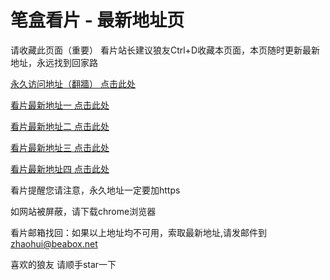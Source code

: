 # 笔盒看片 - 最新地址页

请收藏此页面（重要）
看片站长建议狼友Ctrl+D收藏本页面，本页随时更新最新地址，永远找到回家路

[永久访问地址（翻牆） 点击此处](https://beabox.net/)

[看片最新地址一 点击此处](https://2g7z2i6r5d9.shop)

[看片最新地址二 点击此处](https://2j2m7a4b2j8.shop)

[看片最新地址三 点击此处](https://2n3x2v9q0j8.shop)

[看片最新地址四 点击此处](https://2l0i5i7l0e3.shop)

看片提醒您请注意，永久地址一定要加https

如网站被屏蔽，请下载chrome浏览器

看片邮箱找回：如果以上地址均不可用，索取最新地址,请发邮件到 zhaohui@beabox.net

喜欢的狼友 请顺手star一下